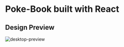 # Poke-Book built with React
## Design Preview
![desktop-preview](https://github.com/eaglementality/Poke-Book/assets/97172881/049cf38b-53d0-4d5b-ac48-96bbb4e86c8a)
